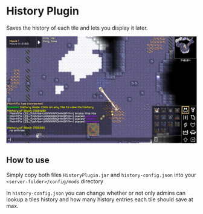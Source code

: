 # History Plugin

Saves the history of each tile and lets you display it later.

![](images/plugin-preview.PNG)

## How to use

Simply copy both files ``HistoryPlugin.jar`` and ``history-config.json`` into your ``<server-folder>/config/mods`` directory

In ``history-config.json`` you can change whether or not only admins can lookup a tiles history and how many history entries each tile should save at max.
